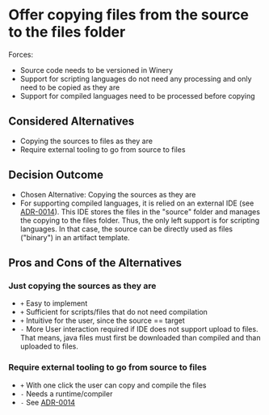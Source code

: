 # Offer copying files from the source to the files folder

Forces:

- Source code needs to be versioned in Winery
- Support for scripting languages do not need any processing and only need to be copied as they are
- Support for compiled languages need to be processed before copying

## Considered Alternatives

* Copying the sources to files as they are
* Require external tooling to go from source to files

## Decision Outcome
* Chosen Alternative: Copying the sources as they are
* For supporting compiled languages, it is relied on an external IDE (see [ADR-0014]).
  This IDE stores the files in the "source" folder and manages the copying to the files folder.
  Thus, the only left support is for scripting languages.
  In that case, the source can be directly used as files ("binary") in an artifact template.

## Pros and Cons of the Alternatives

### Just copying the sources as they are
* `+` Easy to implement
* `+` Sufficient for scripts/files that do not need compilation
* `+` Intuitive for the user, since the source == target
* `-` More User interaction required if IDE does not support upload to files. That means, java files must first be downloaded than compiled and than uploaded to files.

### Require external tooling to go from source to files
* `+` With one click the user can copy and compile the files
* `-` Needs a runtime/compiler
* `-` See [ADR-0014]

[ADR-0014]: 0014-use-eclipse-orion-as-editor.md
